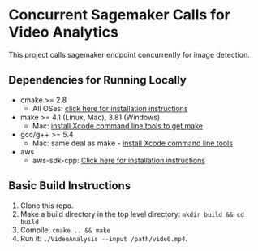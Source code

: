 # Concurrent Sagemaker Calls for Video Analytics

<!--- <img src="data/*.gif"/> --->

This project calls sagemaker endpoint concurrently for image detection.

## Dependencies for Running Locally
* cmake >= 2.8
  * All OSes: [click here for installation instructions](https://cmake.org/install/)
* make >= 4.1 (Linux, Mac), 3.81 (Windows)
  * Mac: [install Xcode command line tools to get make](https://developer.apple.com/xcode/features/)
* gcc/g++ >= 5.4
  * Mac: same deal as make - [install Xcode command line tools](https://developer.apple.com/xcode/features/)
* aws
  * aws-sdk-cpp: [Click here for installation instructions](https://github.com/aws/aws-sdk-cpp)

## Basic Build Instructions

1. Clone this repo.
2. Make a build directory in the top level directory: `mkdir build && cd build`
3. Compile: `cmake .. && make`
4. Run it: `./VideoAnalysis --input /path/vide0.mp4`.
